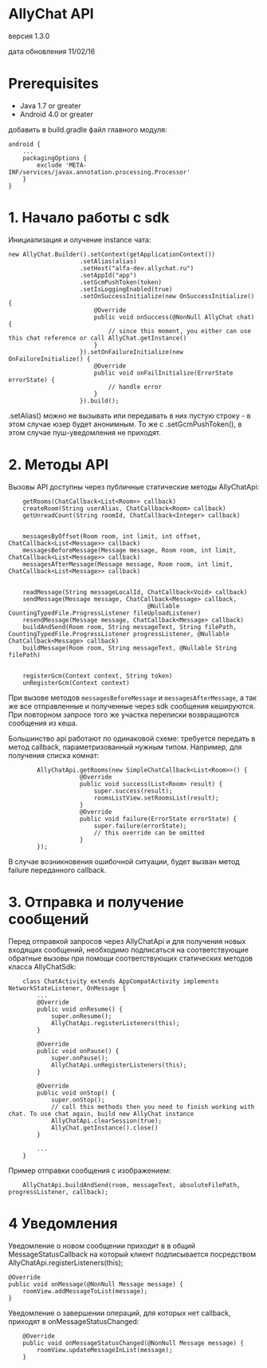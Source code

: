 # AllyChat API
версия 1.3.0

дата обновления 11/02/16

# Prerequisites
- Java 1.7 or greater
- Android 4.0 or greater

добавить в build.gradle файл главного модуля:
```
android {
    ...
    packagingOptions {
        exclude 'META-INF/services/javax.annotation.processing.Processor'
    }
}
```

# 1. Нaчало работы с sdk
Инициализация и олучение instance чата:
```
new AllyChat.Builder().setContext(getApplicationContext())
                    .setAlias(alias)
                    .setHost("alfa-dev.allychat.ru")
                    .setAppId("app")
                    .setGcmPushToken(token)
                    .setIsLoggingEnabled(true)
                    .setOnSuccessInitialize(new OnSuccessInitialize() {
                        @Override
                        public void onSuccess(@NonNull AllyChat chat) {
                            // since this moment, you either can use this chat reference or call AllyChat.getInstance()
                        }
                    }).setOnFailureInitialize(new OnFailureInitialize() {
                        @Override
                        public void onFailInitialize(ErrorState errorState) {
                            // handle error
                        }
                    }).build();
```
.setAlias() можно не вызывать или передавать в них пустую строку - в этом случае юзер будет анонимным.
То же c .setGcmPushToken(), в этом случае пуш-уведомления не приходят.


# 2. Методы API
Вызовы API доступны через публичные статические методы AllyChatApi:
```
    getRooms(ChatCallback<List<Room>> callback)
    createRoom(String userAlias, ChatCallback<Room> callback)
    getUnreadCount(String roomId, ChatCallback<Integer> callback)


    messagesByOffset(Room room, int limit, int offset, ChatCallback<List<Message>> callback)
    messagesBeforeMessage(Message message, Room room, int limit, ChatCallback<List<Message>> callback)
    messagesAfterMessage(Message message, Room room, int limit, ChatCallback<List<Message>> callback)


    readMessage(String messageLocalId, ChatCallback<Void> callback)
    sendMessage(Message message, ChatCallback<Message> callback,
                                       @Nullable CountingTypedFile.ProgressListener fileUploadListener)
    resendMessage(Message message, ChatCallback<Message> callback)
    buildAndSend(Room room, String messageText, String filePath, CountingTypedFile.ProgressListener progressListener, @Nullable ChatCallback<Message> callback)
    buildMessage(Room room, String messageText, @Nullable String filePath)


    registerGcm(Context context, String token)
    unRegisterGcm(Context context)
```
При вызове методов `messagesBeforeMessage` и `messagesAfterMessage`, а так же все отправленные и полученные через sdk сообщения кешируются.
При повторном запросе того же участка переписки возвращаются сообщения из кеша.

Большинство api работают по одинаковой схеме: требуется передать в метод callback, параметризованный нужным типом.
Например, для получения списка комнат:

```
        AllyChatApi.getRooms(new SimpleChatCallback<List<Room>>() {
                    @Override
                    public void success(List<Room> result) {
                        super.success(result);
                        roomsListView.setRoomsList(result);
                    }
                    @Override
                    public void failure(ErrorState errorState) {
                        super.failure(errorState);
                        // this override can be omitted
                    }
        });
```
В случае возникновения ошибочной ситуации, будет вызван метод failure переданного callback.



# 3. Отправка и получение сообщений
Перед отправкой запросов через AllyChatApi и для получения новых входящих сообщений, необходимо подписаться на соответствующие обратные вызовы при помощи соответствующих статических методов класса AllyChatSdk:
```
    class ChatActivity extends AppCompatActivity implements NetworkStateListener, OnMessage {
        ...
        @Override
        public void onResume() {
            super.onResume();
            AllyChatApi.registerListeners(this);
        }

        @Override
        public void onPause() {
            super.onPause();
            AllyChatApi.unRegisterListeners(this);
        }

        @Override
        public void onStop() {
            super.onStop();
            // call this methods then you need to finish working with chat. To use chat again, build new AllyChat instance
            AllyChatApi.clearSession(true);
            AllyChat.getInstance().close()
        }

        ...
    }
```

Пример отправки сообщения с изображением:
```
    AllyChatApi.buildAndSend(room, messageText, absoluteFilePath, progressListener, callback);
```
# 4 Уведомления
Уведомление о новом сообщении приходит в в общий MessageStatusCallback на который клиент подписывается посредством AllyChatApi.registerListeners(this);
```
@Override
public void onMessage(@NonNull Message message) {
    roomView.addMessageToList(message);
}
```

Уведомление о завершении операций, для которых нет callback, приходят в onMessageStatusChanged:
```
    @Override
    public void onMessageStatusChanged(@NonNull Message message) {
        roomView.updateMessageInList(message);
    }
```
